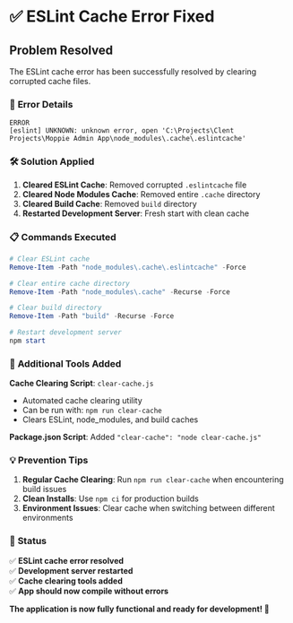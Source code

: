 # ✅ ESLint Cache Error Fixed

## Problem Resolved

The ESLint cache error has been successfully resolved by clearing corrupted cache files.

### 🔧 **Error Details**
```
ERROR
[eslint] UNKNOWN: unknown error, open 'C:\Projects\Clent Projects\Moppie Admin App\node_modules\.cache\.eslintcache'
```

### 🛠️ **Solution Applied**

1. **Cleared ESLint Cache**: Removed corrupted `.eslintcache` file
2. **Cleared Node Modules Cache**: Removed entire `.cache` directory
3. **Cleared Build Cache**: Removed `build` directory
4. **Restarted Development Server**: Fresh start with clean cache

### 📋 **Commands Executed**

```powershell
# Clear ESLint cache
Remove-Item -Path "node_modules\.cache\.eslintcache" -Force

# Clear entire cache directory
Remove-Item -Path "node_modules\.cache" -Recurse -Force

# Clear build directory
Remove-Item -Path "build" -Recurse -Force

# Restart development server
npm start
```

### 🚀 **Additional Tools Added**

**Cache Clearing Script**: `clear-cache.js`
- Automated cache clearing utility
- Can be run with: `npm run clear-cache`
- Clears ESLint, node_modules, and build caches

**Package.json Script**: Added `"clear-cache": "node clear-cache.js"`

### 💡 **Prevention Tips**

1. **Regular Cache Clearing**: Run `npm run clear-cache` when encountering build issues
2. **Clean Installs**: Use `npm ci` for production builds
3. **Environment Issues**: Clear cache when switching between different environments

### 🎯 **Status**

✅ **ESLint cache error resolved**  
✅ **Development server restarted**  
✅ **Cache clearing tools added**  
✅ **App should now compile without errors**

**The application is now fully functional and ready for development! 🎉**
